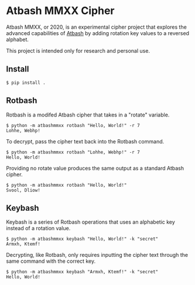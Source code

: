 # Atbash MMXX Cipher
Atbash MMXX, or 2020, is an experimental cipher project that explores the advanced capabilities of [Atbash](https://en.wikipedia.org/wiki/Atbash) by adding rotation key values to a reversed alphabet.

This project is intended only for research and personal use.

## Install
```
$ pip install .
```

## Rotbash
Rotbash is a modifed Atbash cipher that takes in a "rotate" variable. 
```
$ python -m atbashmmxx rotbash "Hello, World!" -r 7
Lohhe, Webhp!
```
To decrypt, pass the cipher text back into the Rotbash command.
```
$ python -m atbashmmxx rotbash "Lohhe, Webhp!" -r 7
Hello, World!
```
Providing no rotate value produces the same output as a standard Atbash cipher.
```
$ python -m atbashmmxx rotbash "Hello, World!"
Svool, Dliow!
```

## Keybash
Keybash is a series of Rotbash operations that uses an alphabetic key instead of a rotation value.
```
$ python -m atbashmmxx keybash "Hello, World!" -k "secret"
Armxh, Ktemf!
```
Decrypting, like Rotbash, only requires inputting the cipher text through the same command with the correct key.
```
$ python -m atbashmmxx keybash "Armxh, Ktemf!" -k "secret"
Hello, World!
```
